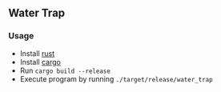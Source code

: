 ## Water Trap
### Usage
* Install [rust](https://www.rust-lang.org/en-US/install.html)
* Install [cargo](https://doc.rust-lang.org/cargo/getting-started/installation.html)
* Run `cargo build --release`
* Execute program by running `./target/release/water_trap`
